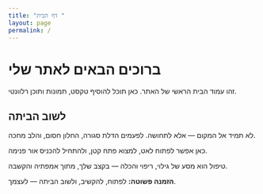 ```yaml
---
title: "דף הבית "
layout: page
permalink: /
---
```


# ברוכים הבאים לאתר שלי

זהו עמוד הבית הראשי של האתר. כאן תוכל להוסיף טקסט, תמונות ותוכן רלוונטי.



## לשוב הביתה

לא תמיד אל המקום — אלא לתחושה.
לפעמים הדלת סגורה, החלון חסום, והלב מחכה.

כאן אפשר לפתוח לאט, למצוא פתח קטן,
ולהתחיל להכניס אור פנימה.

טיפול הוא מסע של גילוי, ריפוי והכלה —
בקצב שלך, מתוך אמפתיה והקשבה.

**הזמנה פשוטה:** לפתוח, להקשיב, ולשוב הביתה — לעצמך.
